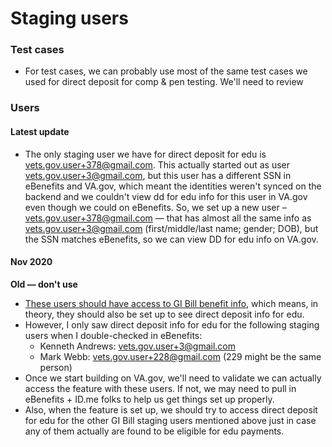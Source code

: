 # Staging users

### Test cases

- For test cases, we can probably use most of the same test cases we used for direct deposit for comp & pen testing. We'll need to review

### Users

#### Latest update

- The only staging user we have for direct deposit for edu is vets.gov.user+378@gmail.com. This actually started out as user vets.gov.user+3@gmail.com, but this user has a different SSN in eBenefits and VA.gov, which meant the identities weren't synced on the backend and we couldn't view dd for edu info for this user in VA.gov even though we could on eBenefits. So, we set up a new user – vets.gov.user+378@gmail.com — that has almost all the same info as vets.gov.user+3@gmail.com (first/middle/last name; gender; DOB), but the SSN matches eBenefits, so we can view DD for edu info on VA.gov.

#### Nov 2020

**Old — don't use**

- [These users should have access to GI Bill benefit info](https://github.com/department-of-veterans-affairs/va.gov-team-sensitive/blob/master/Administrative/vagov-users/staging-test-accounts-gibill.md), which means, in theory, they should also be set up to see direct deposit info for edu.
- However, I only saw direct deposit info for edu for the following staging users when I double-checked in eBenefits:
  - Kenneth Andrews: vets.gov.user+3@gmail.com
  - Mark Webb: vets.gov.user+228@gmail.com (229 might be the same person)
- Once we start building on VA.gov, we'll need to validate we can actually access the feature with these users. If not, we may need to pull in eBenefits + ID.me folks to help us get things set up properly.
- Also, when the feature is set up, we should try to access direct deposit for edu for the other GI Bill staging users mentioned above just in case any of them actually are found to be eligible for edu payments.
